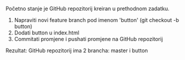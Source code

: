 Početno stanje je GitHub repozitorij kreiran u prethodnom zadatku.

1. Napraviti novi feature branch pod imenom 'button' (git checkout -b button)
2. Dodati button u index.html 
3. Commitati promjene i pushati promjene na GitHub repozitorij

Rezultat:
GitHub repozitorij ima 2 brancha: master i button
